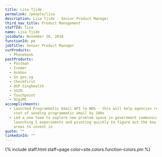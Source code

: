 ```yaml
---
title: Lisa Tjide
permalink: /people/lisa
description: Lisa Tjide - Senior Product Manager
third_nav_title: Product Management
staffId: lisa
name: Lisa Tjide
joinDate: November 26, 2018
functionId: pm
jobTitle: Senior Product Manager
curProducts:
  - Phonebook
pastProducts:
  - Postman
  - Isomer
  - AskGov
  - Go.gov.sg
  - CheckFirst
  - OGP-Singhealth
  - SGID
  - Touchpoint
  - DigiMC
accomplishments:
  - Launched Programmatic Email API to WOG - this will help agencies reduce the
    cost of sending programmatic email by 100x
  - Led a new team to explore new problem space in government communications by
    launching 5 experiments and pivoting quickly to figure out the key valuable
    areas to invest in
quote: ""
linkedinId: ""
---
```


{% include staff.html staff=page color=site.colors.function-colors.pm %}

